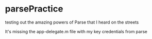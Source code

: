 parsePractice
=============

testing out the amazing powers of Parse that I heard on the streets 

It's missing the app-delegate.m file with my key credentials from parse 
